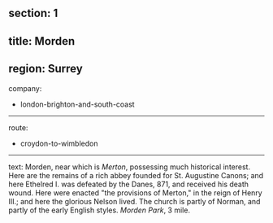section: 1
----
title: Morden
----
region: Surrey
----
company:
- london-brighton-and-south-coast
----
route:
- croydon-to-wimbledon
----
text: Morden, near which is *Merton*, possessing much historical interest. Here are the remains of a rich abbey founded for St. Augustine Canons; and here Ethelred I. was defeated by the Danes, 871, and received his death wound. Here were enacted "the provisions of Merton," in the reign of Henry III.; and here the glorious Nelson lived. The church is partly of Norman, and partly of the early English styles. *Morden Park*, 3 mile.
